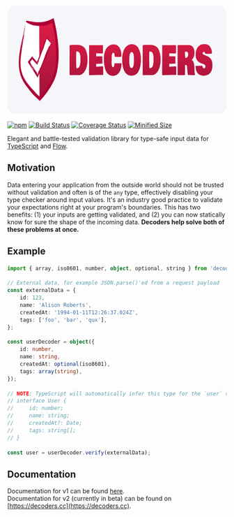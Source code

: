 <img alt="Decoders logo" src="./img/logo@2x.png" style="width: 100%; max-width: 830px; max-height: 248px" width="830" height="248" /><br />

[![npm](https://img.shields.io/npm/v/decoders.svg)](https://www.npmjs.com/package/decoders)
[![Build Status](https://github.com/nvie/decoders/workflows/test/badge.svg)](https://github.com/nvie/decoders/actions)
[![Coverage Status](https://img.shields.io/coveralls/nvie/decoders/main.svg)](https://coveralls.io/github/nvie/decoders?branch=main)
[![Minified Size](https://badgen.net/bundlephobia/minzip/decoders)](https://bundlephobia.com/result?p=decoders)

Elegant and battle-tested validation library for type-safe input data for
[TypeScript](https://www.typescriptlang.org/) and [Flow](https://flow.org/).

## Motivation

Data entering your application from the outside world should not be trusted without
validation and often is of the `any` type, effectively disabling your type checker around
input values. It's an industry good practice to validate your expectations right at your
program's boundaries. This has two benefits: (1) your inputs are getting validated, and
(2) you can now statically know for sure the shape of the incoming data. **Decoders help
solve both of these problems at once.**

## Example

```typescript
import { array, iso8601, number, object, optional, string } from 'decoders';

// External data, for example JSON.parse()'ed from a request payload
const externalData = {
    id: 123,
    name: 'Alison Roberts',
    createdAt: '1994-01-11T12:26:37.024Z',
    tags: ['foo', 'bar', 'qux'],
};

const userDecoder = object({
    id: number,
    name: string,
    createdAt: optional(iso8601),
    tags: array(string),
});

// NOTE: TypeScript will automatically infer this type for the `user` variable
// interface User {
//     id: number;
//     name: string;
//     createdAt?: Date;
//     tags: string[];
// }

const user = userDecoder.verify(externalData);
```

## Documentation

<div id="guard"></div>
<div id="primitives"></div>
<div id="compositions"></div>
<div id="building-custom-decoders"></div>
<div id="number"></div>
<div id="integer"></div>
<div id="positiveNumber"></div>
<div id="positiveInteger"></div>
<div id="string"></div>
<div id="nonEmptyString"></div>
<div id="regex"></div>
<div id="email"></div>
<div id="url"></div>
<div id="httpsUrl"></div>
<div id="uuid"></div>
<div id="uuidv1"></div>
<div id="uuidv4"></div>
<div id="boolean"></div>
<div id="string"></div>
<div id="truthy"></div>
<div id="numericBoolean"></div>
<div id="date"></div>
<div id="iso8601"></div>
<div id="null_"></div>
<div id="undefined_"></div>
<div id="constant"></div>
<div id="always"></div>
<div id="hardcoded"></div>
<div id="never"></div>
<div id="fail"></div>
<div id="unknown"></div>
<div id="mixed"></div>
<div id="optional"></div>
<div id="nullable"></div>
<div id="maybe"></div>
<div id="array"></div>
<div id="nonEmptyArray"></div>
<div id="poja"></div>
<div id="tuple"></div>
<div id="set"></div>
<div id="object"></div>
<div id="exact"></div>
<div id="inexact"></div>
<div id="pojo"></div>
<div id="dict"></div>
<div id="mapping"></div>
<div id="json"></div>
<div id="jsonObject"></div>
<div id="jsonArray"></div>
<div id="either"></div>
<div id="taggedUnion"></div>
<div id="oneOf"></div>
<div id="instanceOf"></div>
<div id="transform"></div>
<div id="compose"></div>
<div id="predicate"></div>
<div id="prep"></div>
<div id="describe"></div>
<div id="lazy"></div>
<div id="the-difference-between-object-exact-and-inexact"></div>
<div id="building-custom-decoders"></div>
<div id="transformation"></div>
<div id="adding-predicates"></div>

Documentation for v1 can be found
[here](https://github.com/nvie/decoders/tree/v1.25.5#readme).  
Documentation for v2 (currently in beta) can be found on
[https://decoders.cc](https://decoders.cc).
